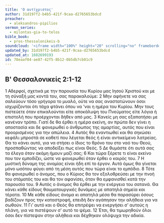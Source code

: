 ```yaml
---
title: 'Ο αντίχριστος'
author: 31d197f2-b4b5-421f-9caa-d2765653bdcd
preacher:
  - aleksandros-pipilios
sermon_series:
  - milontas-gia-to-telos
bible_book:
  - pros-thessalonikeis-b
soundcloud: '<iframe width="100%" height="20" scrolling="no" frameborder="no" allow="autoplay" src="https://w.soundcloud.com/player/?url=https%3A//api.soundcloud.com/tracks/697530007%3Fsecret_token%3Ds-bgt9l&color=%23ff5500&inverse=false&auto_play=false&show_user=true"></iframe>'
updated_by: 31d197f2-b4b5-421f-9caa-d2765653bdcd
updated_at: 1602699193
id: 78eaaf04-ae87-42f5-8b12-0b5db7cb01c9
---
```

## Β' Θεσσαλονικείς 2:1-12

1 Αδερφοί, σχετικά με την παρουσία του Κυρίου μας Ιησού Χριστού και με τη σύναξή μας κοντά του, σας παρακαλούμε: 2 Μην αφήνετε να σας σαλεύουν τόσο γρήγορα το μυαλό, ούτε να σας αναστατώνουν όσοι ισχυρίζονται ότι τάχα φτάνει όπου να ’ναι η ημέρα του Κυρίου. Μην τους πιστεύετε όταν επικαλούνται είτε αποκάλυψη του Πνεύματος είτε λόγια ή επιστολή που προέρχονται δήθεν από μας. 3 Κανείς μη σας εξαπατήσει με κανέναν τρόπο. Γιατί δε θα έρθει η ημέρα εκείνη, αν πρώτα δεν γίνει η αποστασία και δε φανερωθεί ο άνθρωπος της αμαρτίας, αυτός που είναι προορισμένος για την απώλεια. 4 Αυτός θα εναντιωθεί και θα σηκώσει κεφάλι μπροστά σε καθετί που λέγεται θεός ή είναι αντικείμενο λατρείας. Θα το κάνει αυτό, για να στήσει ο ίδιος το θρόνο του στο ναό του Θεού, προσπαθώντας να αποδείξει πως είναι Θεός. 5 Δε θυμάστε ότι αυτά σας τα έλεγα όταν ακόμη ήμουν μαζί σας; 6 Και τώρα ξέρετε τι είναι εκείνο που τον εμποδίζει, ώστε να φανερωθεί όταν έρθει ο καιρός του. 7 Η μυστική δύναμη της ανομίας είναι ήδη επί το έργον. Αυτό όμως θα γίνεται μόνο ωσότου φύγει από τη μέση αυτός που τώρα είναι το εμπόδιο. 8 Τότε θα φανερωθεί ο άνομος, που ο Κύριος θα τον εξολοθρεύσει με την πνοή του στόματός του και θα τον αφανίσει, όταν θα εμφανισθεί κατά την παρουσία του. 9 Αυτός ο άνομος θα έρθει με την ενέργεια του σατανά. Θα κάνει κάθε είδους θαυματουργικές δυνάμεις με απατηλά σημεία και τέρατα. 10 Με κάθε είδους άνομα κι απατηλά μέσα θα παρασύρει όσους βαδίζουν προς την καταστροφή, επειδή δεν αγάπησαν την αλήθεια για να σωθούν. 11 Γι’ αυτό και ο Θεός θα επιτρέψει να ενεργήσει σ’ αυτούς η πλάνη, για να πιστέψουν σ’ αυτό το ψέμα. 12 Έτσι, θα τιμωρηθούν όλοι όσοι δεν πίστεψαν στην αλήθεια και δέχθηκαν ολόψυχα την αδικία.